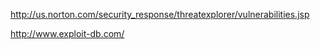 http://us.norton.com/security_response/threatexplorer/vulnerabilities.jsp

http://www.exploit-db.com/

